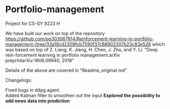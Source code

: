 # Portfolio-management
Project for CS-GY 9223 H

We have built our work on top of the repository https://github.com/qq303067814/Reinforcement-learning-in-portfolio-management-/tree/33a19cd2309fcb7590f37c86902307b23c83e526 which was based on top of Z. Liang, K. Jiang, H. Chen, J. Zhu, and Y. Li. "Deep rein-forcement learning in portfolio management.arXiv preprintarXiv:1808.09940, 2018"

Details of the above are covered in "Readme_original.md"

Changelogs:

Fixed bugs in ddpg agent.<br>
Added Kalman filter to smoothen out the input<b>
Explored the possibility to add news data into prediction